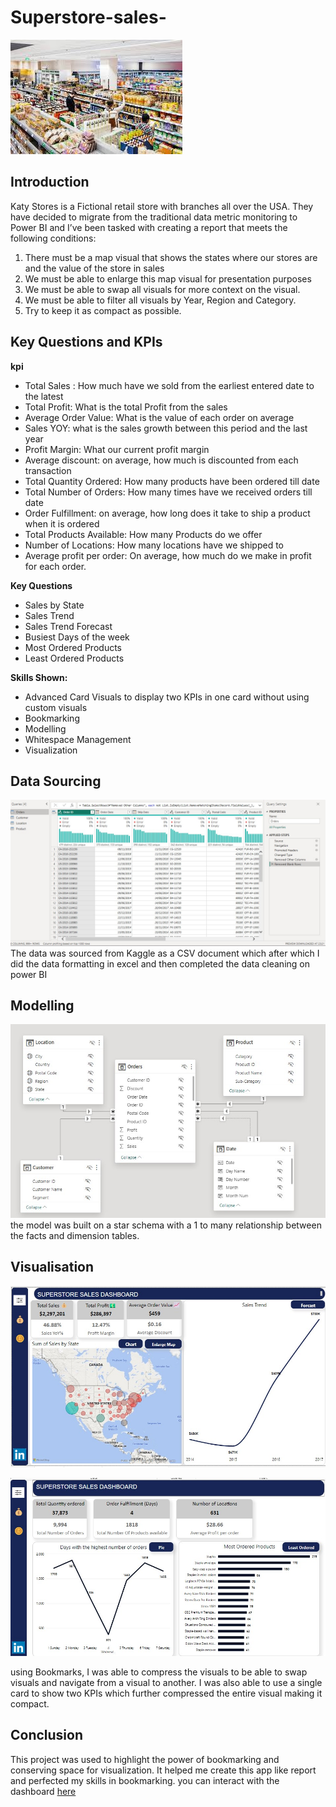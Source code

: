 # Superstore-sales-
![](https://github.com/eloka11222/Superstore-sales-/blob/main/Superstore.jfif)

## Introduction

Katy Stores is a Fictional retail store with branches all over the USA. They have decided to migrate from the traditional data metric monitoring to Power BI and I’ve been tasked with creating a report that meets the following conditions:

1.	There must be a map visual that shows the states where our stores are and the value of the store in sales
2.	We must be able to enlarge this map visual for presentation purposes
3.	We must be able to swap all visuals for more context on the visual.
4.	We must be able to filter all visuals by Year, Region and Category.
5.	Try to keep it as compact as possible. 

## Key Questions and KPIs

**kpi**
- Total Sales : How much have we sold from the earliest entered date to the latest
- Total Profit: What is the total Profit from the sales
- Average Order Value: What is the value of each order on average
- Sales YOY: what is the sales growth between this period and the last year
- Profit Margin: What our current profit margin
- Average discount: on average, how much is discounted from each transaction
- Total Quantity Ordered: How many products have been ordered till date
- Total Number of Orders: How many times have we received orders till date
- Order Fulfillment: on average, how long does it take to ship a product when it is ordered
- Total Products Available: How many Products do we offer
- Number of Locations: How many locations have we shipped to
- Average profit per order: On average, how much do we make in profit for each order.

**Key Questions**

- Sales by State
- Sales Trend
- Sales Trend Forecast
- Busiest Days of the week
- Most Ordered Products
- Least Ordered Products

**Skills Shown:**

- Advanced Card Visuals to display two KPIs in one card without using custom visuals
- Bookmarking
- Modelling
- Whitespace Management
- Visualization

## Data Sourcing

![](https://github.com/eloka11222/Superstore-sales-/blob/main/Power%20query.jpg)
The data was sourced from Kaggle as a CSV document which after which I did the data formatting in excel and then completed the data cleaning on power BI


## Modelling

![](https://github.com/eloka11222/Superstore-sales-/blob/main/model.jpg)
the model was built on a star schema with a 1 to many relationship between the facts and dimension tables. 

## Visualisation

![](https://github.com/eloka11222/Superstore-sales-/blob/main/sales%20dashboard.jpg)

![](https://github.com/eloka11222/Superstore-sales-/blob/main/order%20and%20sales.jpg)

using Bookmarks, I was able to compress the visuals to be able to swap visuals and navigate from a visual to another. 
I was also able to use a single card to show two KPIs which further compressed the entire visual making it compact. 

## Conclusion
This project was used to highlight the power of bookmarking and conserving space for visualization. It helped me create this app like report and perfected my skills in bookmarking. 
you can interact with the dashboard [here](https://app.powerbi.com/view?r=eyJrIjoiZWUxYmM0MzYtMGExNC00ODcwLThiMDAtNGQxNDY4NGI2YWM0IiwidCI6Ijk0OTg2MDlmLTAxNWMtNDgwMS05MjA4LWNiMzdjYWFkMzc1YSIsImMiOjZ9)

